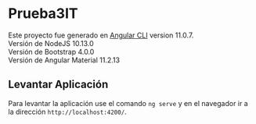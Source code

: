 # Prueba3IT

Este proyecto fue generado en [Angular CLI](https://github.com/angular/angular-cli) version 11.0.7.  
Versión de NodeJS 10.13.0  
Versión de Bootstrap 4.0.0  
Versión de Angular Material 11.2.13  

## Levantar Aplicación

Para levantar la aplicación use el comando `ng serve` y en el navegador ir a la dirección `http://localhost:4200/`. 


